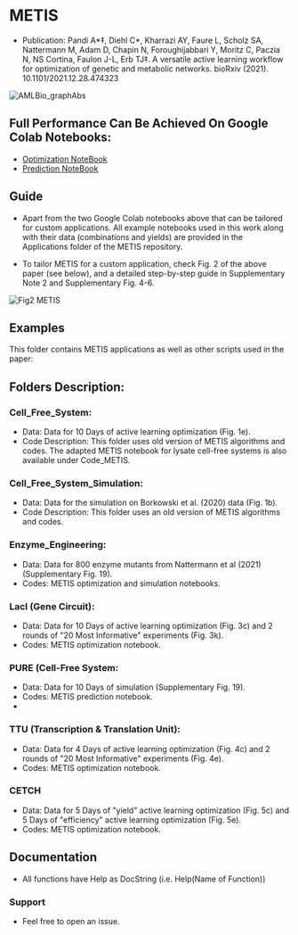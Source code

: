 # METIS
* Publication: Pandi A*‡, Diehl C*, Kharrazi AY, Faure L, Scholz SA, Nattermann M, Adam D, Chapin N, Foroughijabbari Y, Moritz C, Paczia N, NS Cortina, Faulon J-L, Erb TJ‡. A versatile active learning workflow for optimization of genetic and metabolic networks. bioRxiv (2021). 10.1101/2021.12.28.474323


![AMLBio_graphAbs](https://user-images.githubusercontent.com/55136474/173792850-edeb4433-2f25-4c3f-b87e-aeec9708aa13.png)



## Full Performance Can Be Achieved On Google Colab Notebooks:
* [Optimization NoteBook](https://colab.research.google.com/github/amirpandi/METIS/blob/main/METIS_Optimization_Notebook.ipynb)
* [Prediction NoteBook](https://colab.research.google.com/github/amirpandi/METIS/blob/main/METIS_Prediction_Notebook.ipynb)



## Guide
* Apart from the two Google Colab notebooks above that can be tailored for custom applications. All example notebooks used in this work along with their data (combinations and yields) are provided in the Applications folder of the METIS repository. 

* To tailor METIS for a custom application, check Fig. 2 of the above paper (see below), and a detailed step-by-step guide in Supplementary Note 2 and Supplementary Fig. 4-6.



![Fig2  METIS](https://user-images.githubusercontent.com/55136474/173783016-43c756bd-0f14-4a66-b00e-743660e4bdba.png)




## Examples
This folder contains METIS applications as well as other scripts used in the paper:

## Folders Description:
### Cell_Free_System:
* Data: Data for 10 Days of active learning optimization (Fig. 1e).
* Code Description: This folder uses old version of METIS algorithms and codes. The adapted METIS notebook for lysate cell-free systems is also available under Code_METIS.

### Cell_Free_System_Simulation:
* Data: Data for the simulation on Borkowski et al. (2020) data (Fig. 1b).
* Code Description: This folder uses an old version of METIS algorithms and codes.

### Enzyme_Engineering:
* Data: Data for 800 enzyme mutants from Nattermann et al (2021) (Supplementary Fig. 19).
* Codes: METIS optimization and simulation notebooks. 

### LacI (Gene Circuit):
* Data: Data for 10 Days of active learning optimization (Fig. 3c) and 2 rounds of "20 Most Informative" experiments (Fig. 3k).
* Codes: METIS optimization notebook. 

### PURE (Cell-Free System:
* Data: Data for 10 Days of simulation (Supplementary Fig. 19).
* Codes: METIS prediction notebook.
* 
### TTU (Transcription & Translation Unit):
* Data: Data for 4 Days of active learning optimization (Fig. 4c) and 2 rounds of "20 Most Informative" experiments (Fig. 4e).
* Codes: METIS optimization notebook. 

### CETCH
* Data: Data for 5 Days of "yield" active learning optimization (Fig. 5c) and 5 Days of "efficiency" active learning optimization (Fig. 5e).
* Codes: METIS optimization notebook.





## Documentation
* All functions have Help as DocString (i.e. Help(Name of Function))

### Support
* Feel free to open an issue.
